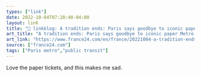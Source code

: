 ```yaml
---
types: ["link"]
date: 2022-10-04T07:28:40-04:00
layout: link
title: "🔗 linkblog: A tradition ends: Paris says goodbye to iconic paper Metro tickets'"
art_title: "A tradition ends: Paris says goodbye to iconic paper Metro tickets"
art_link: "https://www.france24.com/en/france/20221004-a-tradition-ends-paris-says-goodbye-to-iconic-paper-metro-tickets"
source: ["france24.com"]
tags: ["Paris metro","public transit"]
---
```

Love the paper tickets, and this makes me sad.
 
